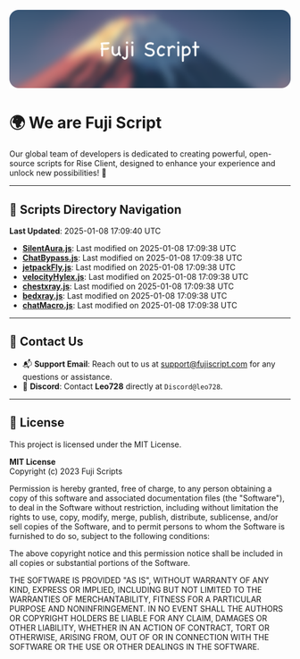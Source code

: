 ![Banner](.github/b.webp)

# 🌍 **We are Fuji Script**

Our global team of developers is dedicated to creating powerful, open-source scripts for Rise Client, designed to enhance your experience and unlock new possibilities! 🌟

---
<!-- SCRIPTS_NAVIGATION_START -->
## 📂 **Scripts Directory Navigation**

**Last Updated**: 2025-01-08 17:09:40 UTC

- **[SilentAura.js](scripts/SilentAura.js)**: Last modified on 2025-01-08 17:09:38 UTC
- **[ChatBypass.js](scripts/ChatBypass.js)**: Last modified on 2025-01-08 17:09:38 UTC
- **[jetpackFly.js](scripts/jetpackFly.js)**: Last modified on 2025-01-08 17:09:38 UTC
- **[velocityHylex.js](scripts/velocityHylex.js)**: Last modified on 2025-01-08 17:09:38 UTC
- **[chestxray.js](scripts/chestxray.js)**: Last modified on 2025-01-08 17:09:38 UTC
- **[bedxray.js](scripts/bedxray.js)**: Last modified on 2025-01-08 17:09:38 UTC
- **[chatMacro.js](scripts/chatMacro.js)**: Last modified on 2025-01-08 17:09:38 UTC

<!-- SCRIPTS_NAVIGATION_END -->

---

## 💬 **Contact Us**  
- 📬 **Support Email**: Reach out to us at [support@fujiscript.com](mailto:support@fujiscript.com) for any questions or assistance.  
- 💬 **Discord**: Contact **Leo728** directly at `Discord@leo728`.

---

## 📜 **License**

This project is licensed under the MIT License.  

**MIT License**  
Copyright (c) 2023 Fuji Scripts  

Permission is hereby granted, free of charge, to any person obtaining a copy of this software and associated documentation files (the "Software"), to deal in the Software without restriction, including without limitation the rights to use, copy, modify, merge, publish, distribute, sublicense, and/or sell copies of the Software, and to permit persons to whom the Software is furnished to do so, subject to the following conditions:  

The above copyright notice and this permission notice shall be included in all copies or substantial portions of the Software.  

THE SOFTWARE IS PROVIDED "AS IS", WITHOUT WARRANTY OF ANY KIND, EXPRESS OR IMPLIED, INCLUDING BUT NOT LIMITED TO THE WARRANTIES OF MERCHANTABILITY, FITNESS FOR A PARTICULAR PURPOSE AND NONINFRINGEMENT. IN NO EVENT SHALL THE AUTHORS OR COPYRIGHT HOLDERS BE LIABLE FOR ANY CLAIM, DAMAGES OR OTHER LIABILITY, WHETHER IN AN ACTION OF CONTRACT, TORT OR OTHERWISE, ARISING FROM, OUT OF OR IN CONNECTION WITH THE SOFTWARE OR THE USE OR OTHER DEALINGS IN THE SOFTWARE.  
